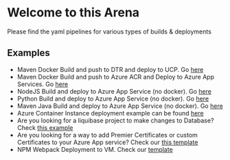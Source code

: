 # Welcome to this Arena

Please find the yaml pipelines for various types of builds & deployments

## Examples
- Maven Docker Build and push to DTR and deploy to UCP. Go [here](./01.%20maven-dtr-ucp/)
- Maven Docker Build and push to Azure ACR and Deploy to Azure App Services. Go [here](./02.%20maven-acr-azure-app-service/)
- NodeJS Build and deploy to Azure App Service (no docker). Go [here](./03.%20nodejs-native-app-service/)
- Python Build and deploy to Azure App Service (no docker). Go [here](./04.%20python-native-app-service/)
- Maven Java Build and deploy to Azure App Service (no docker). Go [here](./05.%20java-native-app-service/)
- Azure Container Instance deployment example can be found [here](./06.%20aci/)
- Are you looking for a liquibase project to make changes to Database? Check [this example](./07.%20liquibase/)
- Are you looking for a way to add Premier Certificates or custom Certificates to your Azure App service? Check our [this template](./public-certs-azure-app-service/)
- NPM Webpack Deployment to VM. Check our [template](./08.%20npm-webpack-vm/)